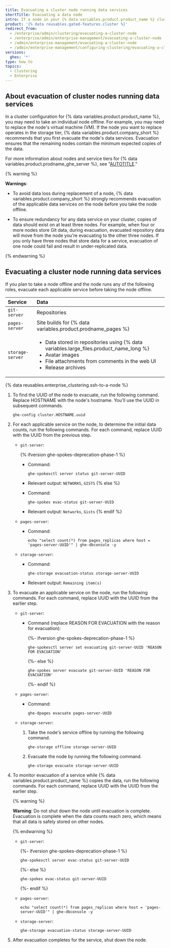 ```yaml
---
title: Evacuating a cluster node running data services
shortTitle: Evacuating a data node
intro: If a node in your {% data variables.product.product_name %} cluster runs services that store distributed data, you can ensure redundancy as you prepare to replace the node by evacuating the node's data.
product: '{% data reusables.gated-features.cluster %}'
redirect_from:
  - /enterprise/admin/clustering/evacuating-a-cluster-node
  - /enterprise/admin/enterprise-management/evacuating-a-cluster-node
  - /admin/enterprise-management/evacuating-a-cluster-node
  - /admin/enterprise-management/configuring-clustering/evacuating-a-cluster-node
versions:
  ghes: '*'
type: how_to
topics:
  - Clustering
  - Enterprise
---
```


## About evacuation of cluster nodes running data services

In a cluster configuration for {% data variables.product.product_name %}, you may need to take an individual node offline. For example, you may need to replace the node's virtual machine (VM). If the node you want to replace operates in the storage tier, {% data variables.product.company_short %} recommends that you first evacuate the node's data services. Evacuation ensures that the remaining nodes contain the minimum expected copies of the data.

For more information about nodes and service tiers for {% data variables.product.prodname_ghe_server %}, see "[AUTOTITLE](/admin/enterprise-management/configuring-clustering/about-cluster-nodes)."

{% warning %}

**Warnings**:

- To avoid data loss during replacement of a node, {% data variables.product.company_short %} strongly recommends evacuation of the applicable data services on the node before you take the node offline.

- To ensure redundancy for any data service on your cluster, copies of data should exist on at least three nodes. For example, when four or more nodes store Git data, during evacuation, evacuated repository data will move from the node you're evacuating to the other three nodes. If you only have three nodes that store data for a service, evacuation of one node could fail and result in under-replicated data.

{% endwarning %}

## Evacuating a cluster node running data services

If you plan to take a node offline and the node runs any of the following roles, evacuate each applicable service before taking the node offline.

| Service | Data |
| :- | :- |
| `git-server` | Repositories |
| `pages-server` | Site builds for {% data variables.product.prodname_pages %} |
| `storage-server` | <ul><li>Data stored in repositories using {% data variables.large_files.product_name_long %}</li><li>Avatar images</li><li>File attachments from comments in the web UI</li><li>Release archives</li></ul> |

{% data reusables.enterprise_clustering.ssh-to-a-node %}
1. To find the UUID of the node to evacuate, run the following command. Replace HOSTNAME with the node's hostname. You'll use the UUID in subsequent commands.

   ```shell
   ghe-config cluster.HOSTNAME.uuid
   ```

1. For each applicable service on the node, to determine the initial data counts, run the following commands. For each command, replace UUID with the UUID from the previous step.

   - `git-server`:

     {% ifversion ghe-spokes-deprecation-phase-1 %}
     - Command:

       ```shell
       ghe-spokesctl server status git-server-UUID
       ```

     - Relevant output: `NETWORKS`, `GISTS`
     {% else %}
     - Command:

       ```shell
       ghe-spokes evac-status git-server-UUID
       ```

     - Relevant output: `Networks`, `Gists`
     {% endif %}
   - `pages-server`:

     - Command:

       ```shell
       echo "select count(*) from pages_replicas where host = 'pages-server-UUID'" | ghe-dbconsole -y
       ```

   - `storage-server`:

     - Command:

       ```shell
       ghe-storage evacuation-status storage-server-UUID
       ```

     - Relevant output: `Remaining item(s)`

1. To evacuate an applicable service on the node, run the following commands. For each command, replace UUID with the UUID from the earlier step.

   - `git-server`:

     - Command (replace REASON FOR EVACUATION with the reason for evacuation):

        {%- ifversion ghe-spokes-deprecation-phase-1 %}

       ```shell
       ghe-spokesctl server set evacuating git-server-UUID 'REASON FOR EVACUATION'
       ```

       {%- else %}

       ```shell
       ghe-spokes server evacuate git-server-UUID 'REASON FOR EVACUATION'
       ```

       {%- endif %}

   - `pages-server`:

     - Command:

       ```shell
       ghe-dpages evacuate pages-server-UUID
       ```

   - `storage-server`:

     1. Take the node's service offline by running the following command.

        ```shell
        ghe-storage offline storage-server-UUID
        ```

     1. Evacuate the node by running the following command.

        ```shell
        ghe-storage evacuate storage-server-UUID
        ```

1. To monitor evacuation of a service while {% data variables.product.product_name %} copies the data, run the following commands. For each command, replace UUID with the UUID from the earlier step.

   {% warning %}

   **Warning**: Do not shut down the node until evacuation is complete. Evacuation is complete when the data counts reach zero, which means that all data is safely stored on other nodes.

   {% endwarning %}

   - `git-server`:

     {%- ifversion ghe-spokes-deprecation-phase-1 %}

     ```shell
     ghe-spokesctl server evac-status git-server-UUID
     ```

     {%- else %}

     ```shell
     ghe-spokes evac-status git-server-UUID
     ```

     {%- endif %}

   - `pages-server`:

     ```shell
     echo "select count(*) from pages_replicas where host = 'pages-server-UUID'" | ghe-dbconsole -y
     ```

   - `storage-server`:

      ```shell
      ghe-storage evacuation-status storage-server-UUID
      ```

1. After evacuation completes for the service, shut down the node.

